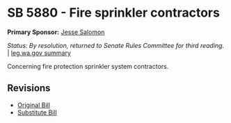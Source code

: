 # SB 5880 - Fire sprinkler contractors
**Primary Sponsor:** [Jesse Salomon](/person/leg/salomon_je.md)

*Status: By resolution, returned to Senate Rules Committee for third reading.* | [leg.wa.gov summary](https://app.leg.wa.gov/billsummary?BillNumber=5880&Year=2021)

Concerning fire protection sprinkler system contractors.

## Revisions
* [Original Bill](1/)
* [Substitute Bill](S/)